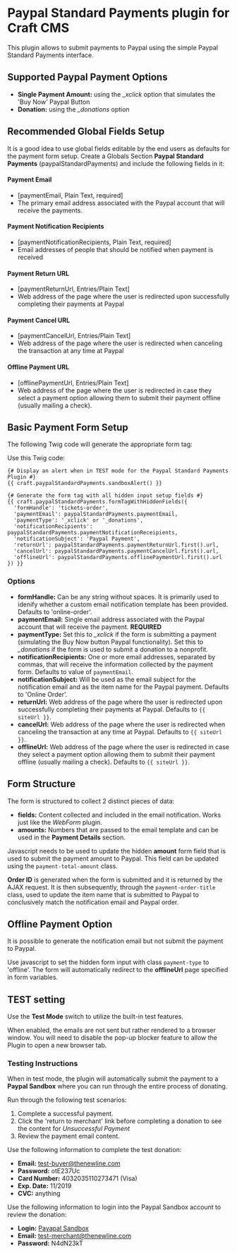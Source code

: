 # Paypal Standard Payments plugin for Craft CMS

This plugin allows to submit payments to Paypal using the simple Paypal Standard Payments interface.

## Supported Paypal Payment Options

- **Single Payment Amount:** using the *_xclick* option that simulates the 'Buy Now' Paypal Button
- **Donation:** using the *_donations* option

## Recommended Global Fields Setup

It is a good idea to use global fields editable by the end users as defaults for the payment form setup. Create a Globals Section **Paypal Standard Payments** (paypalStandardPayments) and include the following fields in it:

#### Payment Email

- [paymentEmail, Plain Text, required]
- The primary email address associated with the Paypal account that will receive the payments.

#### Payment Notification Recipients

- [paymentNotificationRecipients, Plain Text, required]
- Email addresses of people that should be notified when payment is received

#### Payment Return URL

- [paymentReturnUrl, Entries/Plain Text]
- Web address of the page where the user is redirected upon successfully completing their payments at Paypal

#### Payment Cancel URL

- [paymentCancelUrl, Entries/Plain Text]
- Web address of the page where the user is redirected when canceling the transaction at any time at Paypal

#### Offline Payment URL

- [offlinePaymentUrl, Entries/Plain Text]
- Web address of the page where the user is redirected in case they select a payment option allowing them to submit their payment offline (usually mailing a check).

## Basic Payment Form Setup

The following Twig code will generate the appropriate form tag:

Use this Twig code:

    {# Display an alert when in TEST mode for the Paypal Standard Payments Plugin #}
    {{ craft.paypalStandardPayments.sandboxAlert() }}

    {# Generate the form tag with all hidden input setup fields #}
    {{ craft.paypalStandardPayments.formTagWithHiddenFields({
      'formHandle': 'tickets-order',
      'paymentEmail': paypalStandardPayments.paymentEmail,
      'paymentType': '_xclick' or '_donations',
      'notificationRecipients': paypalStandardPayments.paymentNotificationReceipients,
      'notificationSubject': 'Paypal Payment',
      'returnUrl': paypalStandardPayments.paymentReturnUrl.first().url,
      'cancelUrl': paypalStandardPayments.paymentCancelUrl.first().url,
      'offlineUrl': paypalStandardPayments.offlinePaymentUrl.first().url
    }) }}

### Options

- **formHandle:** Can be any string without spaces. It is primarily used to idenify whether a custom email notification template has been provided. Defaults to 'online-order'.
- **paymentEmail:** Single email address associated with the Paypal account that will receive the payment. **REQUIRED**
- **paymentType:** Set this to *_xclick* if the form is submitting a payment (simulating the Buy Now button Paypal functionality). Set this to *_donations* if the form is used to submit a donation to a nonprofit.
- **notificationRecipients:** One or more email addresses, separated by commas, that will receive the information collected by the payment form. Defaults to value of `paymentEmail`.
- **notificationSubject:** Will be used as the email subject for the notification email and as the item name for the Paypal payment. Defaults to 'Online Order'.
- **returnUrl:** Web address of the page where the user is redirected upon successfully completing their payments at Paypal. Defaults to `{{ siteUrl }}`.
- **cancelUrl:** Web address of the page where the user is redirected when canceling the transaction at any time at Paypal. Defaults to `{{ siteUrl }}`.
- **offlineUrl:** Web address of the page where the user is redirected in case they select a payment option allowing them to submit their payment offline (usually mailing a check). Defaults to `{{ siteUrl }}`.

## Form Structure

The form is structured to collect 2 distinct pieces of data:

- **fields:** Content collected and included in the email notification. Works just like the *WebForm* plugin.
- **amounts:** Numbers that are passed to the email template and can be used in the **Payment Details** section.

Javascript needs to be used to update the hidden **amount** form field that is used to submit the payment amount to Paypal. This field can be updated using the `payment-total-amount` class.

**Order ID** is generated when the form is submitted and it is returned by the AJAX request. It is then subsequently, through the `payment-order-title` class, used to update the item name that is submitted to Paypal to conclusively match the notification email and Paypal order.

## Offline Payment Option

It is possible to generate the notification email but not submit the payment to Paypal.

Use javascript to set the hidden form input with class `payment-type` to 'offline'. The form will automatically redirect to the **offlineUrl** page specified in form variables.

## TEST setting

Use the **Test Mode** switch to utilize the built-in test features.

When enabled, the emails are not sent but rather rendered to a browser window. You will need to disable the pop-up blocker feature to allow the Plugin to open a new browser tab.

### Testing Instructions

When in test mode, the plugin will automatically submit the payment to a **Paypal Sandbox** where you can run through the entire process of donating.

Run through the following test scenarios:

1. Complete a successful payment.
2. Click the 'return to merchant' link before completing a donation to see the content for *Unsuccessful Payment*
3. Review the payment email content.

Use the following information to complete the test donation:

- **Email:** test-buyer@thenewline.com
- **Password:** otE237Uc
- **Card Number:** 4032035110273471 (Visa)
- **Exp. Date:** 11/2019
- **CVC:** anything

Use the following information to login into the Paypal Sandbox account to review the donation:

- **Login:** [Payapal Sandbox](https://www.sandbox.paypal.com)
- **Email:** test-merchant@thenewline.com
- **Password:** N4dN23kT






































